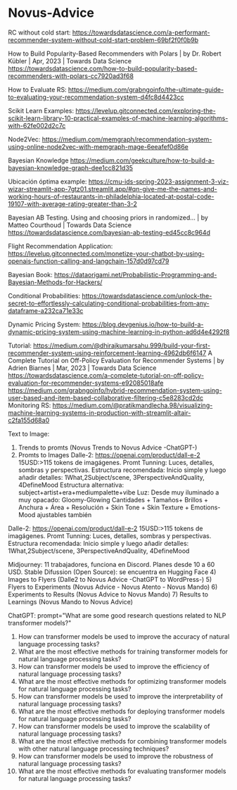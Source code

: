 # Novus-Advice

RC without cold start:
https://towardsdatascience.com/a-performant-recommender-system-without-cold-start-problem-69bf2f0f0b9b

How to Build Popularity-Based Recommenders with Polars | by Dr. Robert Kübler | Apr, 2023 | Towards Data Science
https://towardsdatascience.com/how-to-build-popularity-based-recommenders-with-polars-cc7920ad3f68

How to Evaluate RS:
https://medium.com/grabngoinfo/the-ultimate-guide-to-evaluating-your-recommendation-system-d4fc8d4423cc

Scikit Learn Examples:
https://levelup.gitconnected.com/exploring-the-scikit-learn-library-10-practical-examples-of-machine-learning-algorithms-with-62fe002d2c7c

Node2Vec: https://medium.com/memgraph/recommendation-system-using-online-node2vec-with-memgraph-mage-6eeafef0d86e

Bayesian Knowledge
https://medium.com/geekculture/how-to-build-a-bayesian-knowledge-graph-dee1cc821d35

Ubicación óptima example:
https://cmu-ids-spring-2023-assignment-3-viz-wizar-streamlit-app-7gtz01.streamlit.app/#qn-give-me-the-names-and-working-hours-of-restaurants-in-philadelphia-located-at-postal-code-19107-with-average-rating-greater-than-3-2

Bayesian AB Testing. Using and choosing priors in randomized… | by Matteo Courthoud | Towards Data Science
https://towardsdatascience.com/bayesian-ab-testing-ed45cc8c964d

Flight Recommendation Application:
https://levelup.gitconnected.com/monetize-your-chatbot-by-using-openais-function-calling-and-langchain-157d0d97cd79

Bayesian Book:
https://dataorigami.net/Probabilistic-Programming-and-Bayesian-Methods-for-Hackers/

Conditional Probabilities:
https://towardsdatascience.com/unlock-the-secret-to-effortlessly-calculating-conditional-probabilities-from-any-dataframe-a232ca71e33c

Dynamic Pricing System:
https://blog.devgenius.io/how-to-build-a-dynamic-pricing-system-using-machine-learning-in-python-ad6d4e4292f8

Tutorial:
https://medium.com/@dhirajkumarsahu.999/build-your-first-recommender-system-using-reinforcement-learning-4962db6f6147
A Complete Tutorial on Off-Policy Evaluation for Recommender Systems | by Adrien Biarnes | Mar, 2023 | Towards Data Science
https://towardsdatascience.com/a-complete-tutorial-on-off-policy-evaluation-for-recommender-systems-e92085018afe
https://medium.com/grabngoinfo/hybrid-recommendation-system-using-user-based-and-item-based-collaborative-filtering-c5e8283cd2dc
Monitoring RS:
https://medium.com/@pratikmandlecha.98/visualizing-machine-learning-systems-in-production-with-streamlit-altair-c2fa155d68a0

Text to Image:
1) Trends to promts (Novus Trends to Novus Advice -ChatGPT-)
2) Promts to Images 
Dalle-2: https://openai.com/product/dall-e-2 15USD:>115 tokens de imagágenes. Promt Tunning: Luces, detalles, sombras y perspectivas. Estructura recomendada: Inicio simple y luego añadir detalles: 1What,2Subject/scene, 3PerspectiveAndQuality, 4DefineMood
Estructura alternativa: subject+artist+era+mediumpalette+vibe
Luz: Desde muy iluminado a muy opacado: Gloomy-Glowing
Cantidades + Tamaños+ Brillos + Anchura + Área + Resolución + Skin Tone + Skin Texture + Emotions-Mood ajustables también

Dalle-2: https://openai.com/product/dall-e-2 15USD:>115 tokens de imagágenes. Promt Tunning: Luces, detalles, sombras y perspectivas. Estructura recomendada: Inicio simple y luego añadir detalles: 1What,2Subject/scene, 3PerspectiveAndQuality, 4DefineMood

Midjourney: 11 trabajadores, funciona en Discord. Planes desde 10 a 60 USD.
Stable Difussion (Open Source): se encuentra en Hugging Face
4) Images to Flyers (Dalle2 to Novus Advice -ChatGPT to WordPress-)
5) Flyers to Experiments (Novus Advice - Novus Atento - Novus Mando)
6) Experiments to Results (Novus Advice to Novus Mando)
7) Results to Learnings (Novus Mando to Novus Advice)


ChatGPT: prompt="What are some good research questions related to NLP transformer models?"
1. How can transformer models be used to improve the accuracy of natural language processing tasks?
2. What are the most effective methods for training transformer models for natural language processing tasks?
3. How can transformer models be used to improve the efficiency of natural language processing tasks?
4. What are the most effective methods for optimizing transformer models for natural language processing tasks?
5. How can transformer models be used to improve the interpretability of natural language processing tasks?
6. What are the most effective methods for deploying transformer models for natural language processing tasks?
7. How can transformer models be used to improve the scalability of natural language processing tasks?
8. What are the most effective methods for combining transformer models with other natural language processing techniques?
9. How can transformer models be used to improve the robustness of natural language processing tasks?
10. What are the most effective methods for evaluating transformer models for natural language processing tasks?
